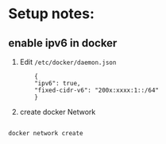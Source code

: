 # Setup notes:

## enable ipv6 in docker

1. Edit `/etc/docker/daemon.json`

   ```
       {
       "ipv6": true,
       "fixed-cidr-v6": "200x:xxxx:1::/64"
       }
   ```

1. create docker Network

```

docker network create
```
